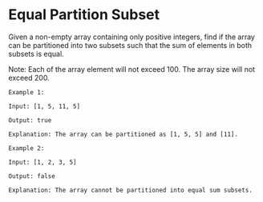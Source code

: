 # Equal Partition Subset  
Given a non-empty array containing only positive integers, find if the array can be partitioned into two subsets
such that the sum of elements in both subsets is equal.

Note:
Each of the array element will not exceed 100.
The array size will not exceed 200.

```
Example 1:

Input: [1, 5, 11, 5]

Output: true

Explanation: The array can be partitioned as [1, 5, 5] and [11].

```

```
Example 2:

Input: [1, 2, 3, 5]

Output: false

Explanation: The array cannot be partitioned into equal sum subsets.
```
